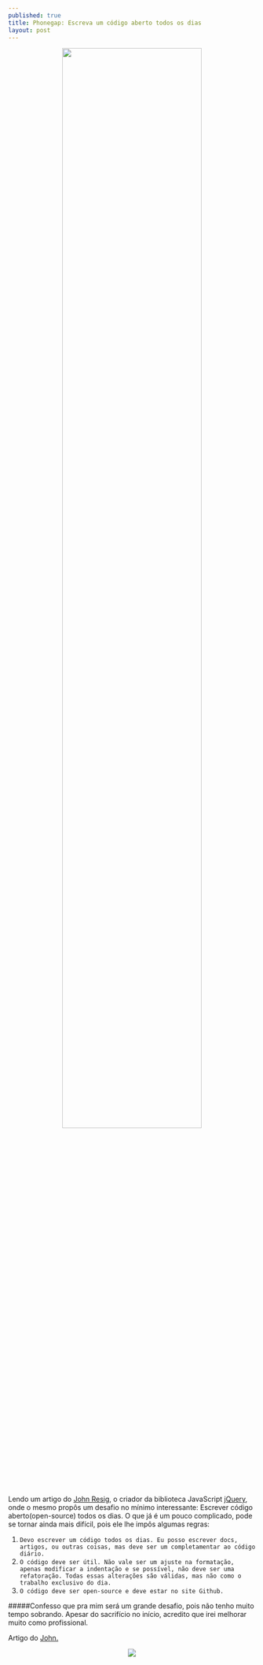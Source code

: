 ```yaml
---
published: true
title: Phonegap: Escreva um código aberto todos os dias
layout: post
---
```


<center>
<img src="http://s3-eu-west-1.amazonaws.com/userlike-cdn-blog/github-jedi.png" width="75%"/>
</center>

Lendo um artigo do [John Resig](https://twitter.com/jeresig), o criador da biblioteca JavaScript [jQuery](http://jquery.com/), onde o mesmo propôs um desafio no mínimo interessante: Escrever código aberto(open-source) todos os dias. O que já é um pouco complicado, pode se tornar ainda mais difícil, pois ele lhe impôs algumas regras:

1. `Devo escrever um código todos os dias. Eu posso escrever docs, artigos, ou outras coisas, mas deve ser um completamentar ao código diário.`
2. `O código deve ser útil. Não vale ser um ajuste na formatação, apenas modificar a indentação e se possível, não deve ser uma refatoração. Todas essas alterações são válidas, mas não como o trabalho exclusivo do dia.`
3. `O código deve ser open-source e deve estar no site Github.`
 
#####Confesso que pra mim será um grande desafio, pois não tenho muito tempo sobrando. Apesar do sacrifício no início, acredito que irei melhorar muito como profissional.  

Artigo do [John.](http://ejohn.org/blog/write-code-every-day/)

<center><img src="http://postmania.org/wp-content/uploads/2012/01/yoda-frase2.gif"</center>
